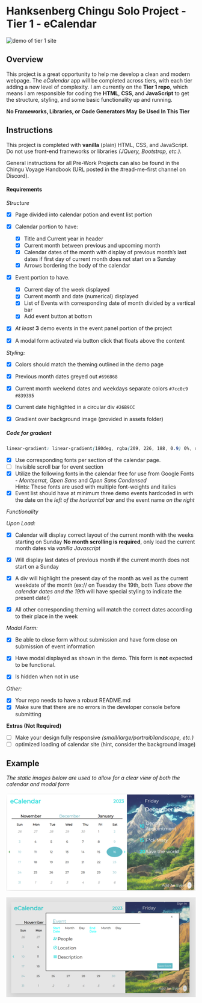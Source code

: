 # Hanksenberg Chingu Solo Project - Tier 1 - eCalendar

![demo of tier 1 site](./assets/demo.gif) 

## Overview 

This project is a great opportunity to help me develop a clean and modern webpage. The *eCalendar* app will be completed across tiers, with each tier adding a new level of complexity. I am currently on the **Tier 1 repo**, which means I am responsible for coding the **HTML**, **CSS**, and **JavaScript** to get the structure, styling, and some basic functionality up and running.

**No Frameworks, Libraries, or Code Generators May Be Used In This Tier**

## Instructions

This project is completed with **vanilla** (plain) HTML, CSS, and JavaScript. Do not use front-end frameworks or libraries *(JQuery, Bootstrap, etc.)*.

General instructions for all Pre-Work Projects can also be found in the Chingu Voyage Handbook (URL posted in the #read-me-first channel on Discord).

#### Requirements

*Structure*

- [x] Page divided into calendar potion and event list portion

- [x] Calendar portion to have:  

  - [x] Title and Current year in header  
  - [x] Current month between previous and upcoming month 
  - [x] Calendar dates of the month with display of previous month’s last dates if first day of current month does not start on a Sunday 
  - [x] Arrows bordering the body of the calendar 

- [x] Event portion to have.

  - [x]  Current day of the week displayed  
  - [x]  Current month and date (numerical) displayed  
  - [x]  List of Events with corresponding date of month divided by a vertical bar  
  - [x]  Add event button at bottom 

- [x] *At least* **3** demo events in the event panel portion of the project 

- [x] A modal form activated via button click that floats above the content

*Styling:*

- [x] Colors should match the theming outlined in the demo page 

 - [x] Previous month dates greyed out  `#696868`
 - [x] Current month weekend dates and weekdays separate colors `#7cc0c9` `#839395`
 - [x] Current date highlighted in a circular div `#26B9CC`
 - [x] Gradient over background image (provided in assets folder)
 
 ##### Code for gradient
 ```css
 linear-gradient: linear-gradient(180deg, rgba(209, 226, 188, 0.9) 0%, rgba(255, 255, 255, 0) 100%), rgba(160, 236, 247, 0.5);
 ```

- [x] Use corresponding fonts per section of the calendar page. 
- [ ] Invisible scroll bar for event section
- [x] Utilize the following fonts in the calendar free for use from Google Fonts - *Montserrat, Open Sans* and *Open Sans Condensed*  
      Hints: These fonts are used with multiple font-weights and italics
- [x] Event list should have at minimum three demo events hardcoded in with the date on the *left of the horizontal bar* and the event name *on the right*

*Functionality*

*Upon Load:*

- [x] Calendar will display correct layout of the current month with the weeks starting on Sunday **No month scrolling is required**, only load the current month dates via *vanilla Javascript*
- [x] Will display last dates of previous month if the current month does not start on a Sunday 
- [x] A div will highlight the present day of the month as well as the current weekdate of the month (ex:// on Tuesday the 19th, both *Tues above the calendar dates and the 19th* will have special styling to indicate the present date!)
- [x] All other corresponding theming will match the correct dates according to their place in the week


*Modal Form:*

- [x] Be able to close form without submission and have form close on submission of event information
- [x] Have modal displayed as shown in the demo. This form is **not** expected to be functional.
- [x] Is hidden when not in use


*Other:*

- [x] Your repo needs to have a robust README.md
- [x] Make sure that there are no errors in the developer console before submitting

**Extras (Not Required)**

- [ ] Make your design fully responsive *(small/large/portrait/landscape, etc.)*
- [ ] optimized loading of calendar site (hint, consider the background image)

## Example

*The static images below are used to allow for a clear view of both the calendar and modal form*

![landing screenshot](./assets/landing-view.png)

![modal screenshot](./assets/modal-view.png) 
